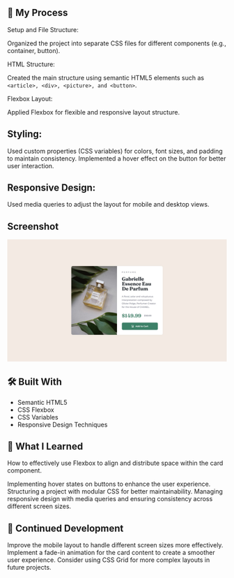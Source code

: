## 🔨 My Process

Setup and File Structure:

Organized the project into separate CSS files for different components (e.g., container, button).

HTML Structure:

Created the main structure using semantic HTML5 elements such as `<article>, <div>, <picture>, and <button>`.

Flexbox Layout:

Applied Flexbox for flexible and responsive layout structure.

## Styling:

Used custom properties (CSS variables) for colors, font sizes, and padding to maintain consistency.
Implemented a hover effect on the button for better user interaction.

## Responsive Design:

Used media queries to adjust the layout for mobile and desktop views.

## Screenshot
![](/design/desktop-design.jpg)

## 🛠️ Built With

- Semantic HTML5
- CSS Flexbox
- CSS Variables
- Responsive Design Techniques

## 🚀 What I Learned

How to effectively use Flexbox to align and distribute space within the card component.

Implementing hover states on buttons to enhance the user experience.
Structuring a project with modular CSS for better maintainability.
Managing responsive design with media queries and ensuring consistency across different screen sizes.

## 🔄 Continued Development

Improve the mobile layout to handle different screen sizes more effectively.
Implement a fade-in animation for the card content to create a smoother user experience.
Consider using CSS Grid for more complex layouts in future projects.


